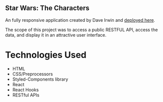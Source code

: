 ## Star Wars: The Characters

An fully responsive application created by Dave Irwin and [deployed here](https://star-wars-the-characters.netlify.com).

The scope of this project was to access a public RESTFUL API, access the data, and display it in an attractive user interface. 

# Technologies Used

* HTML
* CSS/Preprocessors
* Styled-Components library
* React
* React Hooks
* RESTful APIs
